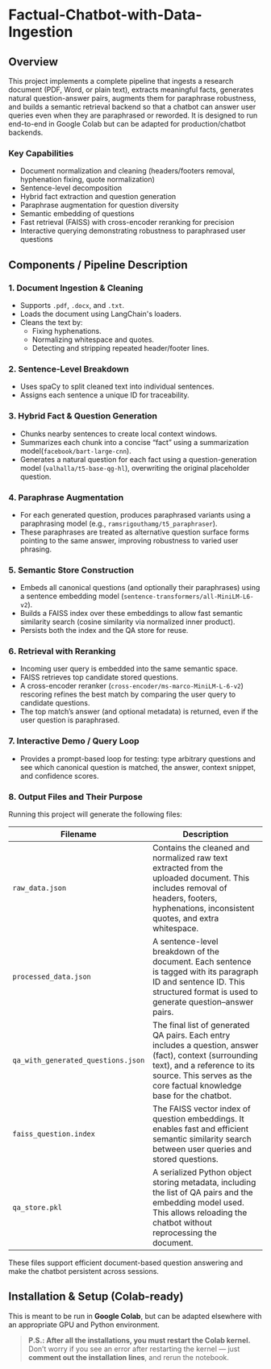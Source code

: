 # Factual-Chatbot-with-Data-Ingestion


## Overview

This project implements a complete pipeline that ingests a research document (PDF, Word, or plain text), extracts meaningful facts, generates natural question-answer pairs, augments them for paraphrase robustness, and builds a semantic retrieval backend so that a chatbot can answer user queries even when they are paraphrased or reworded. It is designed to run end-to-end in Google Colab but can be adapted for production/chatbot backends.

### Key Capabilities
- Document normalization and cleaning (headers/footers removal, hyphenation fixing, quote normalization)
- Sentence-level decomposition
- Hybrid fact extraction and question generation
- Paraphrase augmentation for question diversity
- Semantic embedding of questions
- Fast retrieval (FAISS) with cross-encoder reranking for precision
- Interactive querying demonstrating robustness to paraphrased user questions

## Components / Pipeline Description

### 1. Document Ingestion & Cleaning
- Supports `.pdf`, `.docx`, and `.txt`.
- Loads the document using LangChain's loaders.
- Cleans the text by:
  - Fixing hyphenations.
  - Normalizing whitespace and quotes.
  - Detecting and stripping repeated header/footer lines.

### 2. Sentence-Level Breakdown
- Uses spaCy to split cleaned text into individual sentences.
- Assigns each sentence a unique ID for traceability.

### 3. Hybrid Fact & Question Generation
- Chunks nearby sentences to create local context windows.
- Summarizes each chunk into a concise “fact” using a summarization model(`facebook/bart-large-cnn`).
- Generates a natural question for each fact using a question-generation model (`valhalla/t5-base-qg-hl`), overwriting the original placeholder question.

### 4. Paraphrase Augmentation 
- For each generated question, produces paraphrased variants using a paraphrasing model (e.g., `ramsrigouthamg/t5_paraphraser`).
- These paraphrases are treated as alternative question surface forms pointing to the same answer, improving robustness to varied user phrasing.

### 5. Semantic Store Construction
- Embeds all canonical questions (and optionally their paraphrases) using a sentence embedding model (`sentence-transformers/all-MiniLM-L6-v2`).
- Builds a FAISS index over these embeddings to allow fast semantic similarity search (cosine similarity via normalized inner product).
- Persists both the index and the QA store for reuse.

### 6. Retrieval with Reranking
- Incoming user query is embedded into the same semantic space.
- FAISS retrieves top candidate stored questions.
- A cross-encoder reranker (`cross-encoder/ms-marco-MiniLM-L-6-v2`) rescoring refines the best match by comparing the user query to candidate questions.
- The top match’s answer (and optional metadata) is returned, even if the user question is paraphrased.

### 7. Interactive Demo / Query Loop
- Provides a prompt-based loop for testing: type arbitrary questions and see which canonical question is matched, the answer, context snippet, and confidence scores.

### 8. Output Files and Their Purpose

Running this project will generate the following files:

| Filename                     | Description |
|-----------------------------|-------------|
| `raw_data.json`             | Contains the cleaned and normalized raw text extracted from the uploaded document. This includes removal of headers, footers, hyphenations, inconsistent quotes, and extra whitespace. |
| `processed_data.json`       | A sentence-level breakdown of the document. Each sentence is tagged with its paragraph ID and sentence ID. This structured format is used to generate question–answer pairs. |
| `qa_with_generated_questions.json` | The final list of generated QA pairs. Each entry includes a question, answer (fact), context (surrounding text), and a reference to its source. This serves as the core factual knowledge base for the chatbot. |
| `faiss_question.index`      | The FAISS vector index of question embeddings. It enables fast and efficient semantic similarity search between user queries and stored questions. |
| `qa_store.pkl`              | A serialized Python object storing metadata, including the list of QA pairs and the embedding model used. This allows reloading the chatbot without reprocessing the document. |

These files support efficient document-based question answering and make the chatbot persistent across sessions.


## Installation & Setup (Colab-ready)

This is meant to be run in **Google Colab**, but can be adapted elsewhere with an appropriate GPU and Python environment.

> **P.S.: After all the installations, you must restart the Colab kernel.**  
> Don’t worry if you see an error after restarting the kernel — just **comment out the installation lines**, and rerun the notebook.

